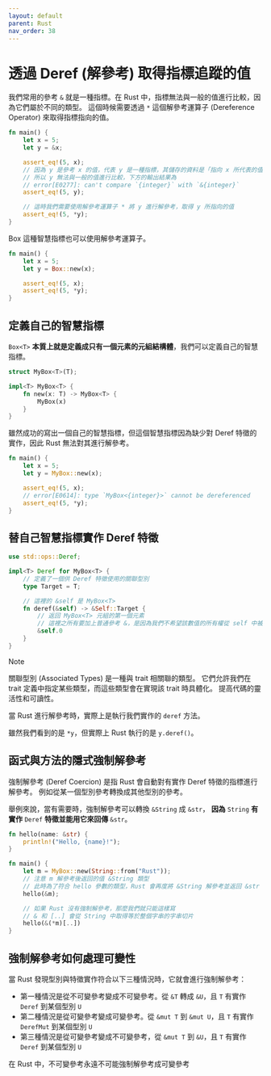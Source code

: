 ```yaml
---
layout: default
parent: Rust
nav_order: 38
---
```


# 透過 Deref (解參考) 取得指標追蹤的值

我們常用的參考 `&` 就是一種指標。在 Rust 中，指標無法與一般的值進行比較，因為它們屬於不同的類型。
這個時候需要透過 `*` 這個解參考運算子 (Dereference Operator) 來取得指標指向的值。

```rust
fn main() {
    let x = 5;
    let y = &x;

    assert_eq!(5, x);
    // 因為 y 是參考 x 的值，代表 y 是一種指標，其儲存的資料是「指向 x 所代表的值」
    // 所以 y 無法與一般的值進行比較，下方的輸出結果為
    // error[E0277]: can't compare `{integer}` with `&{integer}`
    assert_eq!(5, y);

    // 這時我們需要使用解參考運算子 * 將 y 進行解參考，取得 y 所指向的值
    assert_eq!(5, *y);
}
```

Box 這種智慧指標也可以使用解參考運算子。

```rust
fn main() {
    let x = 5;
    let y = Box::new(x);

    assert_eq!(5, x);
    assert_eq!(5, *y);
}
```

## 定義自己的智慧指標

`Box<T>` **本質上就是定義成只有一個元素的元組結構體**，我們可以定義自己的智慧指標。

```rust
struct MyBox<T>(T);

impl<T> MyBox<T> {
    fn new(x: T) -> MyBox<T> {
        MyBox(x)
    }
}
```

雖然成功的寫出一個自己的智慧指標，但這個智慧指標因為缺少對 Deref 特徵的實作，因此 Rust 無法對其進行解參考。

```rust
fn main() {
    let x = 5;
    let y = MyBox::new(x);

    assert_eq!(5, x);
    // error[E0614]: type `MyBox<{integer}>` cannot be dereferenced
    assert_eq!(5, *y);
}
```

## 替自己智慧指標實作 Deref 特徵

```rust
use std::ops::Deref;

impl<T> Deref for MyBox<T> {
    // 定義了一個供 Deref 特徵使用的關聯型別
    type Target = T;

    // 這裡的 &self 是 MyBox<T>
    fn deref(&self) -> &Self::Target {
        // 返回 MyBox<T> 元組的第一個元素
        // 這裡之所有要加上普通參考 &，是因為我們不希望該數值的所有權從 self 中被移出
        &self.0
    }
}
```

> [!NOTE]
>
> 關聯型別 (Associated Types) 是一種與 trait 相關聯的類型。
> 它們允許我們在 trait 定義中指定某些類型，而這些類型會在實現該 trait 時具體化。
> 提高代碼的靈活性和可讀性。

當 Rust 進行解參考時，實際上是執行我們實作的 `deref` 方法。

雖然我們看到的是 `*y`，但實際上 Rust 執行的是 `y.deref()`。

## 函式與方法的隱式強制解參考

強制解參考 (Deref Coercion) 是指 Rust 會自動對有實作 Deref 特徵的指標進行解參考。
例如從某一個型別參考轉換成其他型別的參考。

舉例來說，當有需要時，強制解參考可以轉換 `&String` 成 `&str`，
**因為** `String` **有實作** `Deref` **特徵並能用它來回傳** `&str`。

```rust
fn hello(name: &str) {
    println!("Hello, {name}!");
}

fn main() {
    let m = MyBox::new(String::from("Rust"));
    // 注意 m 解參考後返回的值 &String 類型
    // 此時為了符合 hello 參數的類型，Rust 會再度將 &String 解參考並返回 &str 類型
    hello(&m);

    // 如果 Rust 沒有強制解參考，那麼我們就只能這樣寫
    // & 和 [..] 會從 String 中取得等於整個字串的字串切片
    hello(&(*m)[..])
}
```

## 強制解參考如何處理可變性

當 Rust 發現型別與特徵實作符合以下三種情況時，它就會進行強制解參考：

- 第一種情況是從不可變參考變成不可變參考。從 `&T` 轉成 `&U`，且 `T` 有實作 `Deref` 到某個型別 `U`
- 第二種情況是從可變參考變成可變參考。從 `&mut T` 到 `&mut U`，且 `T` 有實作 `DerefMut` 到某個型別 `U`
- 第三種情況是從可變參考變成不可變參考，從 `&mut T` 到 `&U`，且 `T` 有實作 `Deref` 到某個型別 `U`

在 Rust 中，不可變參考永遠不可能強制解參考成可變參考
